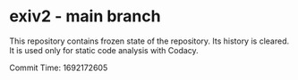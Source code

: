 # exiv2 - main branch

This repository contains frozen state of the repository.
Its history is cleared. It is used only for static code
analysis with Codacy.

Commit Time: 1692172605